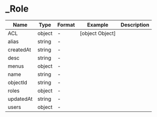 # _Role





| Name | Type | Format | Example | Description |
| ---- | ---- | ------ | ------- | ----------- |
| ACL | object |  -  | [object Object] |  |
| alias | string |  -  |  |  |
| createdAt | string |  -  |  |  |
| desc | string |  -  |  |  |
| menus | object |  -  |  |  |
| name | string |  -  |  |  |
| objectId | string |  -  |  |  |
| roles | object |  -  |  |  |
| updatedAt | string |  -  |  |  |
| users | object |  -  |  |  |

